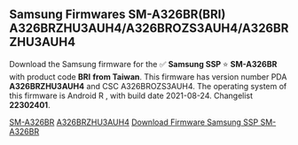 <h2>Samsung Firmwares SM-A326BR(BRI) A326BRZHU3AUH4/A326BROZS3AUH4/A326BRZHU3AUH4</h2>
Download the Samsung firmware for the ✅ <strong>Samsung SSP </strong> ⭐ <strong>SM-A326BR</strong> with product code <strong>BRI</strong> <strong> from Taiwan</strong>. This firmware has version number PDA <strong>A326BRZHU3AUH4</strong> and CSC A326BROZS3AUH4. The operating system of this firmware is Android R , with build date 2021-08-24. Changelist <strong>22302401</strong>.


[SM-A326BR](https://samfirm.shop/samsung/model/SM-A326BR)
[A326BRZHU3AUH4](https://samfirm.shop/samsung/pda/A326BRZHU3AUH4)
[Download Firmware Samsung SSP SM-A326BR](https://samfirm.shop/samsung/firmware/453899)
